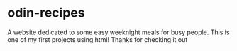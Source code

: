 # odin-recipes
A website dedicated to some easy weeknight meals for busy people.
This is one of my first projects using html! Thanks for checking it out
